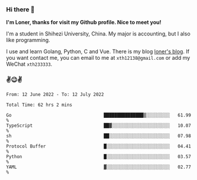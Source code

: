 ### Hi there 👋️

**I'm Loner, thanks for visit my Github profile. Nice to meet you!**

I'm a student in Shihezi University, China. My major is accounting, but I also like programming.

I use and learn Golang, Python, C and Vue. There is my blog [loner's blog](https://www.loner1024.top).  If you want contact me, you can email to me at `xth12138@gmail.com` or add my WeChat `xth233333`.

### ✌️😉✌️

<!--START_SECTION:waka-->

```text
From: 12 June 2022 - To: 12 July 2022

Total Time: 62 hrs 2 mins

Go                                   ███████████████▒░░░░░░░░░   61.99 %
TypeScript                           ██▓░░░░░░░░░░░░░░░░░░░░░░   10.07 %
sh                                   ██░░░░░░░░░░░░░░░░░░░░░░░   07.98 %
Protocol Buffer                      █░░░░░░░░░░░░░░░░░░░░░░░░   04.41 %
Python                               █░░░░░░░░░░░░░░░░░░░░░░░░   03.57 %
YAML                                 ▓░░░░░░░░░░░░░░░░░░░░░░░░   02.77 %
```

<!--END_SECTION:waka-->



